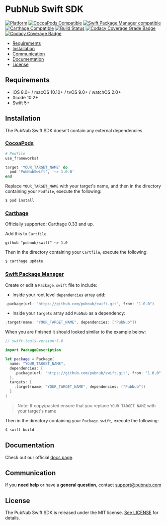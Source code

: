 # PubNub Swift SDK
[![Platform](https://img.shields.io/cocoapods/p/PubNubSwift.svg?style=flat)](https://img.shields.io/cocoapods/p/PubNubSwift.svg)
[![CocoaPods Compatible](https://img.shields.io/cocoapods/v/PubNubSwift.svg)](https://img.shields.io/cocoapods/v/PubNubSwift.svg)
[![Swift Package Manager compatible](https://img.shields.io/badge/Swift%20Package%20Manager-compatible-brightgreen.svg)](https://github.com/apple/swift-package-manager)
[![Carthage Compatible](https://img.shields.io/badge/Carthage-compatible-4BC51D.svg?style=flat)](https://github.com/Carthage/Carthage)
[![Build Status](https://travis-ci.org/pubnub/swift.svg?branch=master)](https://travis-ci.org/pubnub/swift)
[![Codacy Coverage Grade Badge](https://api.codacy.com/project/badge/Grade/2859917905c549b8bfa27630ff276fce)](https://www.codacy.com/app/PubNub/javascript?utm_source=github.com&amp;utm_medium=referral&amp;utm_content=pubnub/javascript&amp;utm_campaign=Badge_Grade)
[![Codacy Coverage Badge](https://api.codacy.com/project/badge/Coverage/2859917905c549b8bfa27630ff276fce)](https://www.codacy.com/app/PubNub/javascript?utm_source=github.com&utm_medium=referral&utm_content=pubnub/javascript&utm_campaign=Badge_Coverage)

- [Requirements](#requirements)
- [Installation](#installation)
- [Communication](#communication)
- [Documentation](#documentation)
- [License](#license)

## Requirements

- iOS 8.0+ / macOS 10.10+ / tvOS 9.0+ / watchOS 2.0+
- Xcode 10.2+
- Swift 5+

## Installation

The PubNub Swift SDK doesn't contain any external dependencies.

### [CocoaPods](https://guides.cocoapods.org/using/using-cocoapods.html)

```ruby
# Podfile
use_frameworks!

target 'YOUR_TARGET_NAME' do
  pod 'PubNubSwift', '~> 1.0.0'
end
```

Replace `YOUR_TARGET_NAME` with your target's name, and then in the directory containing your `Podfile`, execute the following:

```bash
$ pod install
```

### [Carthage](https://github.com/Carthage/Carthage)

Officially supported: Carthage 0.33 and up.

Add this to `Cartfile`

```
github "pubnub/swift" ~> 1.0
```

Then in the directory containing your `Cartfile`, execute the following:

```bash
$ carthage update
```

### [Swift Package Manager](https://github.com/apple/swift-package-manager)

Create or edit a `Package.swift` file to include:
* Inside your root level `dependencies` array add:
```swift
.package(url: "https://github.com/pubnub/swift.git", from: "1.0.0")
```
* Inside your `targets` array add `PubNub` as a dependency:
```swift
.target(name: "YOUR_TARGET_NAME", dependencies: ["PubNub"])
```

When you are finished it should looked similar to the example below:
```swift
// swift-tools-version:5.0

import PackageDescription

let package = Package(
  name: "YOUR_TARGET_NAME",
  dependencies: [
    .package(url: "https://github.com/pubnub/swift.git", from: "1.0.0")
  ],
  targets: [
    .target(name: "YOUR_TARGET_NAME", dependencies: ["PubNub"])
  ]
)
```

> Note: If copy/pasted ensure that you replace `YOUR_TARGET_NAME` with your target's name

Then in the directory containing your `Package.swift`, execute the following:

```bash
$ swift build
```

## Documentation
Check out our official [docs page](https://www.pubnub.com/docs/swift/pubnub-swift-sdk).

## Communication
If you **need help** or have a **general question**, contact <support@pubnub.com>

## License

The PubNub Swift SDK is released under the MIT license. [See LICENSE](https://github.com/pubnub/swift/blob/master/LICENSE) for details.

